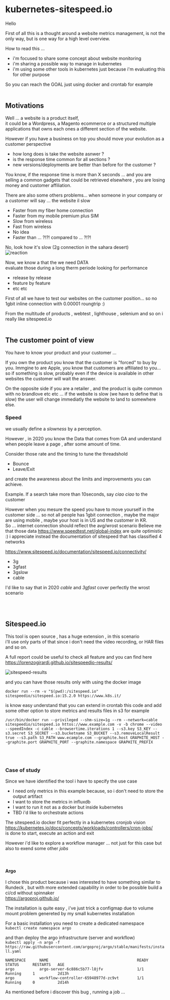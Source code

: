 # kubernetes-sitespeed.io


Hello  

First of all this is a thought around a website metrics management, is not the only way, but is one way for a high level overview.

How to read this ...  
 - i'm focused to share some concept about website monitoring
 - i'm sharing a possible way to manage in kubernetes  
 - i'm using some other tools in kubernetes just because i'm evaluating this for other purpose  

So you can reach the GOAL just using docker and crontab for example
<br/><br/>
## Motivations 
Well ... a website is a product itself,  
it could be a Wordpress, a Magento ecommerce or a structured multiple applications that owns each ones a different section of the website.  

However if you have a business on top you should move your evolution as a customer perspective
- how long does is take the website asnwer ?   
- is the response time common for all sections ?
- new versions/deployments are better than before for the customer ? 

You know, if the response time is more than X seconds ... and you are selling a common gadgets that could be retrieved elsewhere , you are losing money and customer affiliation.  

There are also some others problems... when someone in your company or a customer will say ... the website il slow  

- Faster from my fiber home connection
- Faster from my mobile premium plus SIM
- Slow from wireless
- Fast from wireless
- No idea
- Faster than … ?!?! compared to ... ?!?!  



No, look how it's slow (2g connection in the sahara desert)  
![reaction](https://res.cloudinary.com/ethzero/image/upload/c_scale,w_286/v1601534563/misc/Screenshot_2020-10-01_at_08.40.06.png "reaction")   


Now, we know a that the we need DATA  
evaluate those during a long therm periode looking for performance
- release by release
- feature by feature
- etc etc


First of all we have to test our websites on the customer position... so no 1gbit inline connection with 0.00001 roungtrip :) 

From the multitude of products , webtest , lighthouse , selenium and so on i really like sitespeed.io
<br/><br/>

## The customer point of view  

You have to know your product and your customer ... 

If you own the product you know that the customer is "forced" to buy by you.
Immgine to are Apple, you know that customers are affiliated to you... so if something is slow, probably even if the device is available in other websites the customer will wait the answer.  

On the opposite side if you are a retailer , and the product is quite common 
with no brandlove etc etc ... if the website is slow (we have to define that is slow) the user will change immediatly the website to land to somewhere else.

### Speed
we usually define a *slowness* by a perception. 

However , in 2020 you know the Data that comes from GA and understand when people leave a page , after some amount of time.

Consider those rate and the timing to tune the threadshold 
- Bounce 
- Leave/Exit   

and create the awareness about the limits and improvements you can achieve.

Example. If a search take more than 10seconds, say *ciao ciao* to the customer

However when you mesure the speed you have to move yourself in the customer side ... so not all people has 1gbit connection , maybe the major are using mobile , maybe your host is in US and the customer in KR.  
So ... internet connection should reflect the avg/wrost scenario
Believe me that those data https://www.speedtest.net/global-index are quite optimistic :) i appreciate instead the documentation of sitespeed that has classified 4 networks

https://www.sitespeed.io/documentation/sitespeed.io/connectivity/

- 3g
- 3gfast
- 3gslow
- cable

I'd like to say that in 2020 *cable* and *3gfast* cover perfectly the wrost scenario


<br/><br/>
## Sitespeed&#46;io

This tool is open source , has a huge extension , in this scenario  
i'll use only parts of that since i don't need the video recording, or HAR files and so on.  

A full report could be useful to check all feature and you can find here  
https://lorenzogirardi.github.io/sitespeedio-results/

![sitespeed-results](https://res.cloudinary.com/ethzero/image/upload/v1601387533/misc/sitespeed-results.png "sitespeed-results")   

and you can have those results only with using the docker image

```docker run --rm -v "$(pwd):/sitespeed.io" sitespeedio/sitespeed.io:15.2.0 https://www.k8s.it/```

is know easy understand that you can extend in crontab this code and add some other option to store metrics and results files in s3 for example  

```/usr/bin/docker run --privileged --shm-size=1g --rm --network=cable sitespeedio/sitespeed.io httos://www.example.com -v -b chrome --video --speedIndex -c cable --browsertime.iterations 1 --s3.key S3_KEY --s3.secret S3_SECRET --s3.bucketname S3_BUCKET --s3.removeLocalResult true --s3.path S3_PATH www.ecample.com --graphite.host GRAPHITE_HOST --graphite.port GRAPHITE_PORT --graphite.namespace GRAPHITE_PREFIX```



<br/><br/>


### Case of study  
Since we have identified the tool i have to specify the use case  

- I need only metrics in this example because, so i don't need to store the output artifact   
- I want to store the metrics in influxdb  
- I want to run it not as a docker but inside kubernetes  
- TBD i'd like to orchestrate actions  

The sitespeed&#46;io docker fit perfectly in a kubernetes cronjob vision  
https://kubernetes.io/docs/concepts/workloads/controllers/cron-jobs/  
is done to start, execute an action and exit

However i'd like to explore a workflow manager ... not just for this case but also to exend some other *jobs*   
<br/><br/>

#### Argo

I chose this product because i was interested to have something similar to Rundeck , but with more extended capability in order to be possible build a ci/cd without spinnaker   
https://argoproj.github.io/

The installation is quite easy , i've just trick a configmap due to volume mount problem genereted by my small kubernetes installation  

For a basic installation you need to create a dedicated namespace   
```kubectl create namespace argo```  

and than deploy the argo infrastructure (server and workflow)  
```kubectl apply -n argo -f https://raw.githubusercontent.com/argoproj/argo/stable/manifests/install.yaml```   

```
NAMESPACE      NAME                                       READY   STATUS      RESTARTS   AGE
argo           argo-server-6c886c5b77-l8jfv               1/1     Running     1          2d13h
argo           workflow-controller-65948977d-zc9vt        1/1     Running     0          2d14h
````

As mentioned before i discover this bug , running a job ...   













